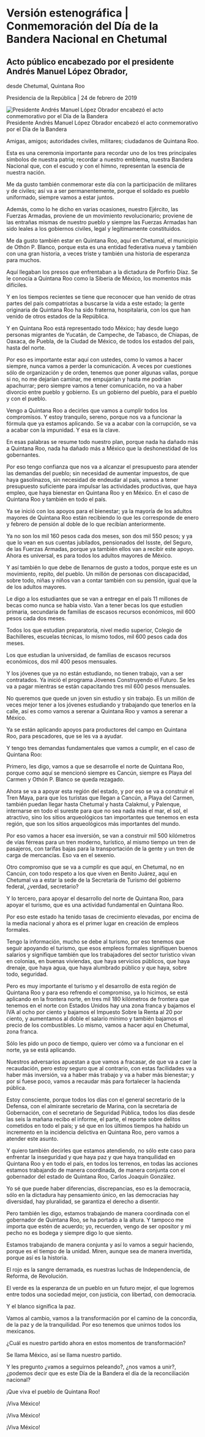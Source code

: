 #  Versión estenográfica | Conmemoración del Día de la Bandera Nacional en Chetumal 

##  Acto público encabezado por el presidente Andrés Manuel López Obrador,
desde Chetumal, Quintana Roo

Presidencia de la República | 24 de febrero de 2019 

![Presidente Andrés Manuel López Obrador encabezó el acto conmemorativo por el
Día de la Bandera
](https://www.gob.mx/cms/uploads/article/main_image/77797/dia_bandera_240219_12.jpeg)
Presidente Andrés Manuel López Obrador encabezó el acto conmemorativo por el
Día de la Bandera

Amigas, amigos; autoridades civiles, militares; ciudadanos de Quintana Roo.

Esta es una ceremonia importante para recordar uno de los tres principales
símbolos de nuestra patria; recordar a nuestro emblema, nuestra Bandera
Nacional que, con el escudo y con el himno, representan la esencia de nuestra
nación.

Me da gusto también conmemorar este día con la participación de militares y de
civiles; así va a ser permanentemente, porque el soldado es pueblo uniformado,
siempre vamos a estar juntos.

Además, como lo he dicho en varias ocasiones, nuestro Ejército, las Fuerzas
Armadas, proviene de un movimiento revolucionario; proviene de las entrañas
mismas de nuestro pueblo y siempre las Fuerzas Armadas han sido leales a los
gobiernos civiles, legal y legítimamente constituidos.

Me da gusto también estar en Quintana Roo, aquí en Chetumal, el municipio de
Othón P. Blanco, porque esta es una entidad federativa nueva y también con una
gran historia, a veces triste y también una historia de esperanza para muchos.

Aquí llegaban los presos que enfrentaban a la dictadura de Porfirio Díaz. Se
le conocía a Quintana Roo como la Siberia de México, los momentos más
difíciles.

Y en los tiempos recientes se tiene que reconocer que han venido de otras
partes del país compatriotas a buscarse la vida a este estado; la gente
originaria de Quintana Roo ha sido fraterna, hospitalaria, con los que han
venido de otros estados de la República.

Y en Quintana Roo está representado todo México; hay desde luego personas
migrantes de Yucatán, de Campeche, de Tabasco, de Chiapas, de Oaxaca, de
Puebla, de la Ciudad de México, de todos los estados del país, hasta del
norte.

Por eso es importante estar aquí con ustedes, como lo vamos a hacer siempre,
nunca vamos a perder la comunicación. A veces por cuestiones sólo de
organización y de orden, tenemos que poner algunas vallas, porque si no, no me
dejarían caminar, me empujarían y hasta me podrían apachurrar; pero siempre
vamos a tener comunicación, no va a haber divorcio entre pueblo y gobierno. Es
un gobierno del pueblo, para el pueblo y con el pueblo.

Vengo a Quintana Roo a decirles que vamos a cumplir todos los compromisos. Y
estoy tranquilo, sereno, porque nos va a funcionar la fórmula que ya estamos
aplicando. Se va a acabar con la corrupción, se va a acabar con la impunidad.
Y esa es la clave.

En esas palabras se resume todo nuestro plan, porque nada ha dañado más a
Quintana Roo, nada ha dañado más a México que la deshonestidad de los
gobernantes.

Por eso tengo confianza que nos va a alcanzar el presupuesto para atender las
demandas del pueblo; sin necesidad de aumentar impuestos, de que haya
gasolinazos, sin necesidad de endeudar al país, vamos a tener presupuesto
suficiente para impulsar las actividades productivas, que haya empleo, que
haya bienestar en Quintana Roo y en México. En el caso de Quintana Roo y
también en todo el país.

Ya se inició con los apoyos para el bienestar; ya la mayoría de los adultos
mayores de Quintana Roo están recibiendo lo que les corresponde de enero y
febrero de pensión al doble de lo que recibían anteriormente.

Ya no son los mil 160 pesos cada dos meses, son dos mil 550 pesos; y ya que lo
vean en sus cuentas jubilados, pensionados del Issste, del Seguro, de las
Fuerzas Armadas, porque ya también ellos van a recibir este apoyo. Ahora es
universal, es para todos los adultos mayores de México.

Y así también lo que debe de llenarnos de gusto a todos, porque este es un
movimiento, repito, del pueblo. Un millón de personas con discapacidad, sobre
todo, niñas y niños van a contar también con su pensión, igual que la de los
adultos mayores.

Le digo a los estudiantes que se van a entregar en el país 11 millones de
becas como nunca se había visto. Van a tener becas los que estudien primaria,
secundaria de familias de escasos recursos económicos, mil 600 pesos cada dos
meses.

Todos los que estudian preparatoria, nivel medio superior, Colegio de
Bachilleres, escuelas técnicas, lo mismo todos, mil 600 pesos cada dos meses.

Los que estudian la universidad, de familias de escasos recursos económicos,
dos mil 400 pesos mensuales.

Y los jóvenes que ya no están estudiando, no tienen trabajo, van a ser
contratados. Ya inició el programa Jóvenes Construyendo el Futuro. Se les va a
pagar mientras se están capacitando tres mil 600 pesos mensuales.

No queremos que quede un joven sin estudio y sin trabajo. Es un millón de
veces mejor tener a los jóvenes estudiando y trabajando que tenerlos en la
calle, así es como vamos a serenar a Quintana Roo y vamos a serenar a México.

Ya se están aplicando apoyos para productores del campo en Quintana Roo, para
pescadores, que se les va a ayudar.

Y tengo tres demandas fundamentales que vamos a cumplir, en el caso de
Quintana Roo:

Primero, les digo, vamos a que se desarrolle el norte de Quintana Roo, porque
como aquí se mencionó siempre es Cancún, siempre es Playa del Carmen y Othón
P. Blanco se queda rezagado.

Ahora se va a apoyar esta región del estado, y por eso se va a construir el
Tren Maya, para que los turistas que llegan a Cancún, a Playa del Carmen,
también puedan llegar hasta Chetumal y hasta Calakmul, y Palenque, internarse
en todo el sureste para que no sea nada más el mar, el sol, el atractivo, sino
los sitios arqueológicos tan importantes que tenemos en esta región, que son
los sitios arqueológicos más importantes del mundo.

Por eso vamos a hacer esa inversión, se van a construir mil 500 kilómetros de
vías férreas para un tren moderno, turístico, al mismo tiempo un tren de
pasajeros, con tarifas bajas para la transportación de la gente y un tren de
carga de mercancías. Eso va en el sexenio.

Otro compromiso que se va a cumplir es que aquí, en Chetumal, no en Cancún,
con todo respeto a los que viven en Benito Juárez, aquí en Chetumal va a estar
la sede de la Secretaría de Turismo del gobierno federal, ¿verdad, secretario?

Y lo tercero, para apoyar el desarrollo del norte de Quintana Roo, para apoyar
el turismo, que es una actividad fundamental en Quintana Roo.

Por eso este estado ha tenido tasas de crecimiento elevadas, por encima de la
media nacional y ahora es el primer lugar en creación de empleos formales.

Tengo la información, mucho se debe al turismo, por eso tenemos que seguir
apoyando el turismo, que esos empleos formales signifiquen buenos salarios y
signifique también que los trabajadores del sector turístico vivan en
colonias, en buenas viviendas, que haya servicios públicos, que haya drenaje,
que haya agua, que haya alumbrado público y que haya, sobre todo, seguridad.

Pero es muy importante el turismo y el desarrollo de esta región de Quintana
Roo y para eso refrendo el compromiso, ya lo hicimos, se está aplicando en la
frontera norte, en tres mil 180 kilómetros de frontera que tenemos en el norte
con Estados Unidos hay una zona franca y bajamos el IVA al ocho por ciento y
bajamos el Impuesto Sobre la Renta al 20 por ciento, y aumentamos al doble el
salario mínimo y también bajamos el precio de los combustibles. Lo mismo,
vamos a hacer aquí en Chetumal, zona franca.

Sólo les pido un poco de tiempo, quiero ver cómo va a funcionar en el norte,
ya se está aplicando.

Nuestros adversarios apuestan a que vamos a fracasar, de que va a caer la
recaudación, pero estoy seguro que al contrario, con estas facilidades va a
haber más inversión, va a haber más trabajo y va a haber más bienestar; y por
si fuese poco, vamos a recaudar más para fortalecer la hacienda pública.

Estoy consciente, porque todos los días con el general secretario de la
Defensa, con el almirante secretario de Marina, con la secretaria de
Gobernación, con el secretario de Seguridad Pública, todos los días desde las
seis la mañana recibo el informe, el parte, el reporte sobre delitos cometidos
en todo el país; y sé que en los últimos tiempos ha habido un incremento en la
incidencia delictiva en Quintana Roo, pero vamos a atender este asunto.

Y quiero también decirles que estamos atendiendo, no sólo este caso para
enfrentar la inseguridad y que haya paz y que haya tranquilidad en Quintana
Roo y en todo el país, en todos los terrenos, en todas las acciones estamos
trabajando de manera coordinada, de manera conjunta con el gobernador del
estado de Quintana Roo, Carlos Joaquín González.

Yo sé que puede haber diferencias, discrepancias, eso es la democracia, sólo
en la dictadura hay pensamiento único, en las democracias hay diversidad, hay
pluralidad, se garantiza el derecho a disentir.

Pero también les digo, estamos trabajando de manera coordinada con el
gobernador de Quintana Roo, se ha portado a la altura. Y tampoco me importa
que estén de acuerdo; yo, recuerden, vengo de ser opositor y mi pecho no es
bodega y siempre digo lo que siento.

Estamos trabajando de manera conjunta y así lo vamos a seguir haciendo, porque
es el tiempo de la unidad. Miren, aunque sea de manera invertida, porque así
es la historia.

El rojo es la sangre derramada, es nuestras luchas de Independencia, de
Reforma, de Revolución.

El verde es la esperanza de un pueblo en un futuro mejor, el que logremos
entre todos una sociedad mejor, con justicia, con libertad, con democracia.

Y el blanco significa la paz.

Vamos al cambio, vamos a la transformación por el camino de la concordia, de
la paz y de la tranquilidad. Por eso tenemos que unirnos todos los mexicanos.

¿Cuál es nuestro partido ahora en estos momentos de transformación?

Se llama México, así se llama nuestro partido.

Y les pregunto ¿vamos a seguirnos peleando?, ¿nos vamos a unir?, ¿podemos
decir que es este Día de la Bandera el día de la reconciliación nacional?

¡Que viva el pueblo de Quintana Roo!

¡Viva México!

¡Viva México!

¡Viva México!

